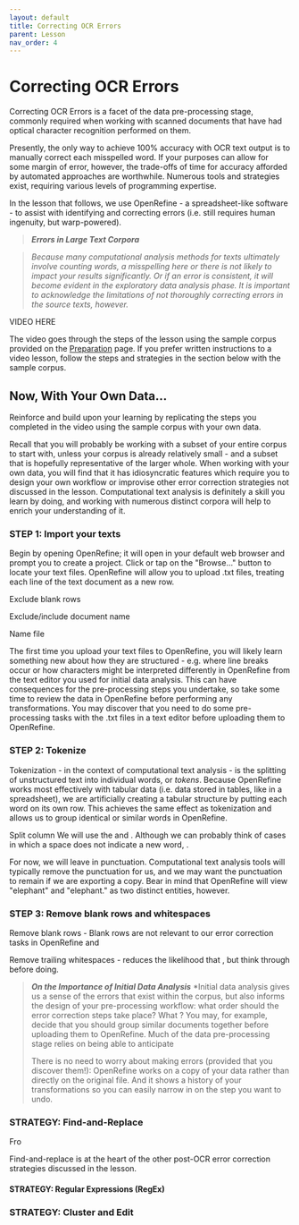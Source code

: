 ```yaml
---
layout: default
title: Correcting OCR Errors
parent: Lesson
nav_order: 4
---
```


# Correcting OCR Errors

Correcting OCR Errors is a facet of the data pre-processing stage, commonly required when working with scanned documents that have had optical character recognition performed on them.

Presently, the only way to achieve 100% accuracy with OCR text output is to manually correct each misspelled word. If your purposes can allow for some margin of error, however, the trade-offs of time for accuracy afforded by automated approaches are worthwhile. Numerous tools and strategies exist, requiring various levels of programming expertise. 

In the lesson that follows, we use OpenRefine - a spreadsheet-like software - to assist with identifying and correcting errors (i.e. still requires human ingenuity, but warp-powered).

> ***Errors in Large Text Corpora***

> *Because many computational analysis methods for texts ultimately involve counting words, a misspelling here or there is not likely to impact your results significantly. Or if an error is consistent, it will become evident in the exploratory data analysis phase. It is important to acknowledge the limitations of not thoroughly correcting errors in the source texts, however.*

VIDEO HERE

The video goes through the steps of the lesson using the sample corpus provided on the [Preparation](/preparation.html) page. If you prefer written instructions to a video lesson, follow the steps and strategies in the section below with the sample corpus.

## Now, With Your Own Data...

Reinforce and build upon your learning by replicating the steps you completed in the video using the sample corpus with your own data.

Recall that you will probably be working with a subset of your entire corpus to start with, unless your corpus is already relatively small - and a subset that is hopefully representative of the larger whole. When working with your own data, you will find that it has idiosyncratic features which require you to design your own workflow or improvise other error correction strategies not discussed in the lesson. Computational text analysis is definitely a skill you learn by doing, and working with numerous distinct corpora will help to enrich your understanding of it.

### STEP 1: Import your texts

Begin by opening OpenRefine; it will open in your default web browser and prompt you to create a project. Click or tap on the "Browse..." button to locate your text files. OpenRefine will allow you to upload .txt files, treating each line of the text document as a new row.

Exclude blank rows

Exclude/include document name

Name file

The first time you upload your text files to OpenRefine, you will likely learn something new about how they are structured - e.g. where line breaks occur or how characters might be interpreted differently in OpenRefine from the text editor you used for initial data analysis. This can have consequences for the pre-processing steps you undertake, so take some time to review the data in OpenRefine before performing any transformations. You may discover that you need to do some pre-processing tasks with the .txt files in a text editor before uploading them to OpenRefine.

### STEP 2: Tokenize

Tokenization - in the context of computational text analysis - is the splitting of unstructured text into individual words, or *tokens*. Because OpenRefine works most effectively with tabular data (i.e. data stored in tables, like in a spreadsheet), we are artificially creating a tabular structure by putting each word on its own row. This achieves the same effect as tokenization and allows us to group identical or similar words in OpenRefine.

Split column We will use the and . Although we can probably think of cases in which a space does not indicate a new word, .  

For now, we will leave in punctuation. Computational text analysis tools will typically remove the punctuation for us, and we may want the punctuation to remain if we are exporting a copy. Bear in mind that OpenRefine will view "elephant" and "elephant." as two distinct entities, however. 

### STEP 3: Remove blank rows and whitespaces

Remove blank rows - Blank rows are not relevant to our error correction tasks in OpenRefine and

Remove trailing whitespaces - reduces the likelihood that , but think through before doing.

> ***On the Importance of Initial Data Analysis***
> *Initial data analysis gives us a sense of the errors that exist within the corpus, but also informs the design of your pre-processing workflow: what order should the error correction steps take place? What ? You may, for example, decide that you should group similar documents together before uploading them to OpenRefine. Much of the data pre-processing stage relies on being able to anticipate
> 
> There is no need to worry about making errors  (provided that you discover them!): OpenRefine works on a copy of your data rather than directly on the original file. And it shows a history of your transformations so you can easily narrow in on the step you want to undo.  

### STRATEGY: Find-and-Replace

Fro

Find-and-replace is at the heart of the other post-OCR error correction strategies discussed in the lesson.

#### STRATEGY: Regular Expressions (RegEx)

### STRATEGY: Cluster and Edit




